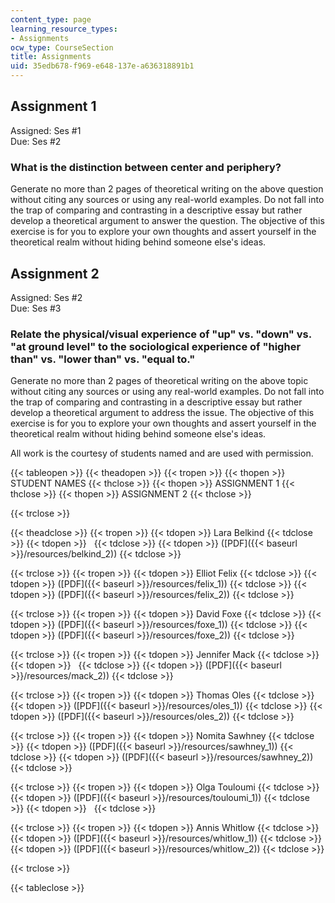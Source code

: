 ```yaml
---
content_type: page
learning_resource_types:
- Assignments
ocw_type: CourseSection
title: Assignments
uid: 35edb678-f969-e648-137e-a636318891b1
---
```


Assignment 1
------------

Assigned: Ses #1  
Due: Ses #2

### What is the distinction between center and periphery?

Generate no more than 2 pages of theoretical writing on the above question without citing any sources or using any real-world examples. Do not fall into the trap of comparing and contrasting in a descriptive essay but rather develop a theoretical argument to answer the question. The objective of this exercise is for you to explore your own thoughts and assert yourself in the theoretical realm without hiding behind someone else's ideas.

Assignment 2
------------

Assigned: Ses #2  
Due: Ses #3

### Relate the physical/visual experience of "up" vs. "down" vs. "at ground level" to the sociological experience of "higher than" vs. "lower than" vs. "equal to."

Generate no more than 2 pages of theoretical writing on the above topic without citing any sources or using any real-world examples. Do not fall into the trap of comparing and contrasting in a descriptive essay but rather develop a theoretical argument to address the issue. The objective of this exercise is for you to explore your own thoughts and assert yourself in the theoretical realm without hiding behind someone else's ideas.

All work is the courtesy of students named and are used with permission.

{{< tableopen >}}
{{< theadopen >}}
{{< tropen >}}
{{< thopen >}}
STUDENT NAMES
{{< thclose >}}
{{< thopen >}}
ASSIGNMENT 1
{{< thclose >}}
{{< thopen >}}
ASSIGNMENT 2
{{< thclose >}}

{{< trclose >}}

{{< theadclose >}}
{{< tropen >}}
{{< tdopen >}}
Lara Belkind
{{< tdclose >}}
{{< tdopen >}}
 
{{< tdclose >}}
{{< tdopen >}}
([PDF]({{< baseurl >}}/resources/belkind_2))
{{< tdclose >}}

{{< trclose >}}
{{< tropen >}}
{{< tdopen >}}
Elliot Felix
{{< tdclose >}}
{{< tdopen >}}
([PDF]({{< baseurl >}}/resources/felix_1))
{{< tdclose >}}
{{< tdopen >}}
([PDF]({{< baseurl >}}/resources/felix_2))
{{< tdclose >}}

{{< trclose >}}
{{< tropen >}}
{{< tdopen >}}
David Foxe
{{< tdclose >}}
{{< tdopen >}}
([PDF]({{< baseurl >}}/resources/foxe_1))
{{< tdclose >}}
{{< tdopen >}}
([PDF]({{< baseurl >}}/resources/foxe_2))
{{< tdclose >}}

{{< trclose >}}
{{< tropen >}}
{{< tdopen >}}
Jennifer Mack
{{< tdclose >}}
{{< tdopen >}}
 
{{< tdclose >}}
{{< tdopen >}}
([PDF]({{< baseurl >}}/resources/mack_2))
{{< tdclose >}}

{{< trclose >}}
{{< tropen >}}
{{< tdopen >}}
Thomas Oles
{{< tdclose >}}
{{< tdopen >}}
([PDF]({{< baseurl >}}/resources/oles_1))
{{< tdclose >}}
{{< tdopen >}}
([PDF]({{< baseurl >}}/resources/oles_2))
{{< tdclose >}}

{{< trclose >}}
{{< tropen >}}
{{< tdopen >}}
Nomita Sawhney
{{< tdclose >}}
{{< tdopen >}}
([PDF]({{< baseurl >}}/resources/sawhney_1))
{{< tdclose >}}
{{< tdopen >}}
([PDF]({{< baseurl >}}/resources/sawhney_2))
{{< tdclose >}}

{{< trclose >}}
{{< tropen >}}
{{< tdopen >}}
Olga Touloumi
{{< tdclose >}}
{{< tdopen >}}
([PDF]({{< baseurl >}}/resources/touloumi_1))
{{< tdclose >}}
{{< tdopen >}}
 
{{< tdclose >}}

{{< trclose >}}
{{< tropen >}}
{{< tdopen >}}
Annis Whitlow
{{< tdclose >}}
{{< tdopen >}}
([PDF]({{< baseurl >}}/resources/whitlow_1))
{{< tdclose >}}
{{< tdopen >}}
([PDF]({{< baseurl >}}/resources/whitlow_2))
{{< tdclose >}}

{{< trclose >}}

{{< tableclose >}}